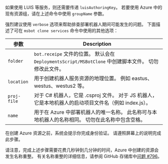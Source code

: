 如果使用 LUIS 等服务，则还需要传递 `luisAuthoringKey`。 若要使用 Azure 中的现有资源组，请在上述命令中使用 `groupName` 参数。

强烈建议使用 `verbose` 选项来帮助排查部署机器人期间可能发生的问题。 下面描述了可在 `msbot clone services` 命令中使用的其他选项：

| 参数    | Description |
|--------------|-------------|
| `folder`     | `bot.receipe` 文件的位置。 默认会在 `DeploymentsScript/MSBotClone` 中创建脚本文件。 切勿修改此文件。|
| `location`   | 用于创建机器人服务资源的地理位置。 例如 eastus、westus、westus2 等。|
| `proj-file`  | 对于 C# 机器人，它是 .csproj 文件。 对于 JS 机器人，它是本地机器人的启动项目文件名（例如 index.js）。|
| `name`       | 用于在 Azure 中部署机器人的唯一名称。 此名称可与本地机器人的名称相同。 切勿在此名称中包含空格。|

在创建 Azure 资源之前，系统会提示你完成身份验证。 请遵照屏幕上的说明完成此步骤。

请注意，完成上述步骤需要花费几秒钟到几分钟的时间，Azure 中创建的资源会发生名称重整。 有关名称重整的详细信息，请参阅 GitHub 存储库中[问题 #796](https://github.com/Microsoft/botbuilder-tools/issues/796)。
